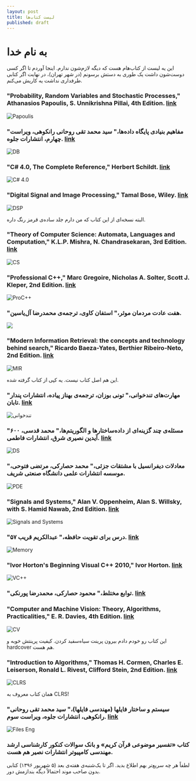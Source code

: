 ```yaml
---
layout: post
title: لیست کتاب‌ها
published: draft
---
```

به نام خدا
===========

این یه لیست از کتاب‌هام هست که دیگه لازم‌شون ندارم. اینجا آوردم تا اگر کسی دوست‌شون داشت یک طوری به دستش برسونم (در شهر تهران)، در نهایت اگر کتابی طرفداری نداشت یه کاریش می‌کنم.

### "Probability, Random Variables and Stochastic Processes," Athanasios Papoulis, S. Unnikrishna Pillai, 4th Edition. [link](https://www.amazon.com/Probability-Random-Variables-Stochastic-Processes/dp/0071226613)

![Papoulis](https://images-na.ssl-images-amazon.com/images/I/51krFQMNQoL._SX390_BO1,204,203,200_.jpg)

### "مفاهیم بنیادی پایگاه داده‌ها،" سید محمد تقی روحانی رانکوهی، ویراست چهارم، انتشارات جلوه. [link](https://www.goodreads.com/book/show/18626392)

![DB](https://images.gr-assets.com/books/1380900893l/18626392.jpg)

### "C# 4.0, The Complete Reference," Herbert Schildt. [link](https://www.amazon.com/4-0-Complete-Reference-Herbert-Schildt/dp/007174116X)

![C# 4.0](https://images-na.ssl-images-amazon.com/images/I/51odFnuyeIL._SX403_BO1,204,203,200_.jpg)

### "Digital Signal and Image Processing," Tamal Bose, Wiley. [link](http://eu.wiley.com/WileyCDA/WileyTitle/productCd-0471327271.html)

![DSP](http://media.wiley.com/product_data/coverImage300/71/04713272/0471327271.jpg)

البته نسخه‌ای از این کتاب که من دارم جلد ساده‌ی قرمز رنگ داره.

### "Theory of Computer Science: Automata, Languages and Computation," K.L.P. Mishra, N. Chandrasekaran, 3rd Edition. [link](https://books.google.com/books/about/Theory_of_Computer_Science.html?id=9Ye0JrG-bqwC)

![CS](https://books.google.com/books/content?id=9Ye0JrG-bqwC&printsec=frontcover&img=1&zoom=1&imgtk=AFLRE71cj_srhtMYsbOQoP2Q1oTIPUxKORpVm9V7fn44TNCtRml9efXw9mgZa9ostbT7pMjnA_3KaQQZMD85Qznfm3RziAz2CBkziVN14cFfnE8act86oF4-4s7aOQt1B2k4JKtsoLWS)

### "Professional C++,"  Marc Gregoire, Nicholas A. Solter, Scott J. Kleper, 2nd Edition. [link](https://www.amazon.com/Professional-C-Marc-Gregoire/dp/0470932449/)

![ProC++](https://images-na.ssl-images-amazon.com/images/I/51H6Z-t0NjL._SX394_BO1,204,203,200_.jpg)

### "هفت عادت مردمان موثر،" استفان کاوی، ترجمه‌ی محمدرضا آل‌یاسین.
![](http://www.mojdehbook.com/BookImages/113434_280x382.jpg)

### "Modern Information Retrieval: the concepts and technology behind search," Ricardo Baeza-Yates, Berthier Ribeiro-Neto, 2nd Edition. [link](https://www.amazon.com/Modern-Information-Retrieval-Concepts-Technology/dp/0321416910)

![MIR](https://images-na.ssl-images-amazon.com/images/I/51ff4a7aQsL._SX359_BO1,204,203,200_.jpg)

این هم اصل کتاب نیست. یه کپی از کتاب گرفته شده.

### "مهارت‌های تندخوانی،" تونی بوزان، ترجمه‌ی بهناز پیاده، انتشارات پندار تابان. [link](http://shahreketabonline.com/products/6/59278/%D9%85%D9%87%D8%A7%D8%B1%D8%AA_%D9%87%D8%A7%DB%8C_%D8%AA%D9%86%D8%AF%D8%AE%D9%88%D8%A7%D9%86%DB%8C)

![تندخوانی](http://shahreketabonline.com//files/cache/files_products__9786009319701[w295h300mresizeByMaxSize].jpg)

### "۶۰۰ مسئله‌ی چند گزینه‌ای از داده‌ساختارها و الگوریتم‌ها،" محمد قدسی، آیدین نصیری شرق، انتشارات فاطمی. [link](http://www.fatemi.ir/Details.aspx?bookid=4689)


![DS](http://fatemi.ir/Images/Books/4689/بزرگ.jpg)

### "معادلات دیفرانسیل با مشتقات جزئی،" محمد حصارکی، مرتضی فتوحی، موسسه انتشارات علمی دانشگاه صنعتی شریف.

![PDE](http://sharif.ir/~fotouhi/morteza_fotouhi/book.bmp)

### "Signals and Systems," Alan V. Oppenheim, Alan S. Willsky, with S. Hamid Nawab, 2nd Edition. [link](https://www.amazon.com/Signals-Systems-2nd-Alan-Oppenheim/dp/0138147574)

![Signals and Systems](https://images-na.ssl-images-amazon.com/images/I/517NQ2TVYQL._SX373_BO1,204,203,200_.jpg)

### "۵۷ درس برای تقویت حافظه،" عبدالکریم قریب. [link](https://www.goodreads.com/book/show/11935935)

![Memory](https://images.gr-assets.com/books/1316585200l/11935935.jpg)

### "Ivor Horton's Beginning Visual C++ 2010," Ivor Horton. [link](https://www.amazon.com/Ivor-Hortons-Beginning-Visual-2010/dp/0470500883)

![VC++](https://images-na.ssl-images-amazon.com/images/I/513tKgZawdL._SX396_BO1,204,203,200_.jpg)

### "توابع مختلط،" محمود حصارکی، محمدرضا پورنکی. [link](http://fatemi.ir/Details.aspx?bookid=4585)

### "Computer and Machine Vision: Theory, Algorithms, Practicalities," E. R. Davies, 4th Edition. [link](https://www.elsevier.com/books/computer-and-machine-vision/davies/978-0-12-386908-1)

![CV](https://secure-ecsd.elsevier.com/covers/80/Tango2/large/9780123869081.jpg)

این کتاب رو خودم دادم بیرون پرینت سیاه‌سفید کردن. کیفیت پرینتش خوبه و hardcover هم هست.

### "Introduction to Algorithms," Thomas H. Cormen, Charles E. Leiserson, Ronald L. Rivest, Clifford Stein, **2nd Edition**. [link](https://www.amazon.com/Introduction-Algorithms-Second-Thomas-Cormen/dp/0262032937)

![CLRS](https://images-na.ssl-images-amazon.com/images/I/51n%2B3GEQvYL._SX433_BO1,204,203,200_.jpg)

همان کتاب معروف به CLRS!

### "سیستم و ساختار فایلها (مهندسی فایلها)،" سید محمد تقی روحانی رانکوهی، انتشارات جلوه، ویراست سوم. [link](http://shop.netshahr.com/product-1347)

![Files Eng](http://shop.netshahr.com/uploads/uploadlogos/productMainImage/bfc90cffb38cfafb2dc56a533c7427f0.jpg)

### کتاب «تفسیر موضوعی قرآن کریم» و بانک سوالات کنکور کارشناسی ارشد مهندسی کامپیوتر انتشارات نصیر هم هست.

لطفاً هر چه سریع‌تر بهم اطلاع بدید. اگر تا یک‌شنبه‌ی هفته‌ی بعد (۵ شهریور ۱۳۹۶) کتابی بدون صاحب موند احتمالاً دیگه بندازمش دور.
